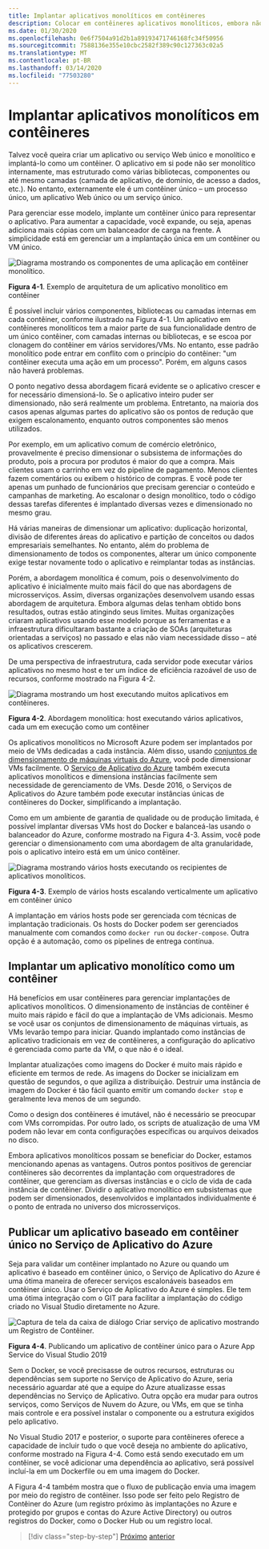 ```yaml
---
title: Implantar aplicativos monolíticos em contêineres
description: Colocar em contêineres aplicativos monolíticos, embora não obtenha todos os benefícios da arquitetura de microsserviços, tem benefícios de implantação importantes que podem ser entregues imediatamente.
ms.date: 01/30/2020
ms.openlocfilehash: 0e6f7504a91d2b1a89193471746168fc34f50956
ms.sourcegitcommit: 7588136e355e10cbc2582f389c90c127363c02a5
ms.translationtype: MT
ms.contentlocale: pt-BR
ms.lasthandoff: 03/14/2020
ms.locfileid: "77503280"
---
```

# <a name="containerizing-monolithic-applications"></a>Implantar aplicativos monolíticos em contêineres

Talvez você queira criar um aplicativo ou serviço Web único e monolítico e implantá-lo como um contêiner. O aplicativo em si pode não ser monolítico internamente, mas estruturado como várias bibliotecas, componentes ou até mesmo camadas (camada de aplicativo, de domínio, de acesso a dados, etc.). No entanto, externamente ele é um contêiner único – um processo único, um aplicativo Web único ou um serviço único.

Para gerenciar esse modelo, implante um contêiner único para representar o aplicativo. Para aumentar a capacidade, você expande, ou seja, apenas adiciona mais cópias com um balanceador de carga na frente. A simplicidade está em gerenciar um a implantação única em um contêiner ou VM único.

![Diagrama mostrando os componentes de uma aplicação em contêiner monolítico.](./media/containerize-monolithic-applications/monolithic-containerized-application.png)

**Figura 4-1**. Exemplo de arquitetura de um aplicativo monolítico em contêiner

É possível incluir vários componentes, bibliotecas ou camadas internas em cada contêiner, conforme ilustrado na Figura 4-1. Um aplicativo em contêineres monolíticos tem a maior parte de sua funcionalidade dentro de um único contêiner, com camadas internas ou bibliotecas, e se escoa por clonagem do contêiner em vários servidores/VMs. No entanto, esse padrão monolítico pode entrar em conflito com o princípio do contêiner: "um contêiner executa uma ação em um processo". Porém, em alguns casos não haverá problemas.

O ponto negativo dessa abordagem ficará evidente se o aplicativo crescer e for necessário dimensioná-lo. Se o aplicativo inteiro puder ser dimensionado, não será realmente um problema. Entretanto, na maioria dos casos apenas algumas partes do aplicativo são os pontos de redução que exigem escalonamento, enquanto outros componentes são menos utilizados.

Por exemplo, em um aplicativo comum de comércio eletrônico, provavelmente é preciso dimensionar o subsistema de informações do produto, pois a procura por produtos é maior do que a compra. Mais clientes usam o carrinho em vez do pipeline de pagamento. Menos clientes fazem comentários ou exibem o histórico de compras. E você pode ter apenas um punhado de funcionários que precisam gerenciar o conteúdo e campanhas de marketing. Ao escalonar o design monolítico, todo o código dessas tarefas diferentes é implantado diversas vezes e dimensionado no mesmo grau.

Há várias maneiras de dimensionar um aplicativo: duplicação horizontal, divisão de diferentes áreas do aplicativo e partição de conceitos ou dados empresariais semelhantes. No entanto, além do problema de dimensionamento de todos os componentes, alterar um único componente exige testar novamente todo o aplicativo e reimplantar todas as instâncias.

Porém, a abordagem monolítica é comum, pois o desenvolvimento do aplicativo é inicialmente muito mais fácil do que nas abordagens de microsserviços. Assim, diversas organizações desenvolvem usando essas abordagem de arquitetura. Embora algumas delas tenham obtido bons resultados, outras estão atingindo seus limites. Muitas organizações criaram aplicativos usando esse modelo porque as ferramentas e a infraestrutura dificultaram bastante a criação de SOAs (arquiteturas orientadas a serviços) no passado e elas não viam necessidade disso – até os aplicativos crescerem.

De uma perspectiva de infraestrutura, cada servidor pode executar vários aplicativos no mesmo host e ter um índice de eficiência razoável de uso de recursos, conforme mostrado na Figura 4-2.

![Diagrama mostrando um host executando muitos aplicativos em contêineres.](./media/containerize-monolithic-applications/host-multiple-apps-containers.png)

**Figura 4-2**. Abordagem monolítica: host executando vários aplicativos, cada um em execução como um contêiner

Os aplicativos monolíticos no Microsoft Azure podem ser implantados por meio de VMs dedicadas a cada instância. Além disso, usando [conjuntos de dimensionamento de máquinas virtuais do Azure](https://azure.microsoft.com/documentation/services/virtual-machine-scale-sets/), você pode dimensionar VMs facilmente. O [Serviço de Aplicativo do Azure](https://azure.microsoft.com/services/app-service/) também executa aplicativos monolíticos e dimensiona instâncias facilmente sem necessidade de gerenciamento de VMs. Desde 2016, o Serviços de Aplicativos do Azure também pode executar instâncias únicas de contêineres do Docker, simplificando a implantação.

Como em um ambiente de garantia de qualidade ou de produção limitada, é possível implantar diversas VMs host do Docker e balanceá-las usando o balanceador do Azure, conforme mostrado na Figura 4-3. Assim, você pode gerenciar o dimensionamento com uma abordagem de alta granularidade, pois o aplicativo inteiro está em um único contêiner.

![Diagrama mostrando vários hosts executando os recipientes de aplicativos monolíticos.](./media/containerize-monolithic-applications/docker-infrastructure-monolithic-application.png)

**Figura 4-3**. Exemplo de vários hosts escalando verticalmente um aplicativo em contêiner único

A implantação em vários hosts pode ser gerenciada com técnicas de implantação tradicionais. Os hosts do Docker podem ser gerenciados manualmente com comandos como `docker run` ou `docker-compose`. Outra opção é a automação, como os pipelines de entrega contínua.

## <a name="deploying-a-monolithic-application-as-a-container"></a>Implantar um aplicativo monolítico como um contêiner

Há benefícios em usar contêineres para gerenciar implantações de aplicativos monolíticos. O dimensionamento de instâncias de contêiner é muito mais rápido e fácil do que a implantação de VMs adicionais. Mesmo se você usar os conjuntos de dimensionamento de máquinas virtuais, as VMs levarão tempo para iniciar. Quando implantado como instâncias de aplicativo tradicionais em vez de contêineres, a configuração do aplicativo é gerenciada como parte da VM, o que não é o ideal.

Implantar atualizações como imagens do Docker é muito mais rápido e eficiente em termos de rede. As imagens do Docker se inicializam em questão de segundos, o que agiliza a distribuição. Destruir uma instância de imagem do Docker é tão fácil quanto emitir um comando `docker stop` e geralmente leva menos de um segundo.

Como o design dos contêineres é imutável, não é necessário se preocupar com VMs corrompidas. Por outro lado, os scripts de atualização de uma VM podem não levar em conta configurações específicas ou arquivos deixados no disco.

Embora aplicativos monolíticos possam se beneficiar do Docker, estamos mencionando apenas as vantagens. Outros pontos positivos de gerenciar contêineres são decorrentes da implantação com orquestradores de contêiner, que gerenciam as diversas instâncias e o ciclo de vida de cada instância de contêiner. Dividir o aplicativo monolítico em subsistemas que podem ser dimensionados, desenvolvidos e implantados individualmente é o ponto de entrada no universo dos microsserviços.

## <a name="publishing-a-single-container-based-application-to-azure-app-service"></a>Publicar um aplicativo baseado em contêiner único no Serviço de Aplicativo do Azure

Seja para validar um contêiner implantado no Azure ou quando um aplicativo é baseado em contêiner único, o Serviço de Aplicativo do Azure é uma ótima maneira de oferecer serviços escalonáveis baseados em contêiner único. Usar o Serviço de Aplicativo do Azure é simples. Ele tem uma ótima integração com o GIT para facilitar a implantação do código criado no Visual Studio diretamente no Azure.

![Captura de tela da caixa de diálogo Criar serviço de aplicativo mostrando um Registro de Contêiner.](./media/containerize-monolithic-applications/publish-azure-app-service-container.png)

**Figura 4-4**. Publicando um aplicativo de contêiner único para o Azure App Service do Visual Studio 2019

Sem o Docker, se você precisasse de outros recursos, estruturas ou dependências sem suporte no Serviço de Aplicativo do Azure, seria necessário aguardar até que a equipe do Azure atualizasse essas dependências no Serviço de Aplicativo. Outra opção era mudar para outros serviços, como Serviços de Nuvem do Azure, ou VMs, em que se tinha mais controle e era possível instalar o componente ou a estrutura exigidos pelo aplicativo.

No Visual Studio 2017 e posterior, o suporte para contêineres oferece a capacidade de incluir tudo o que você deseja no ambiente do aplicativo, conforme mostrado na Figura 4-4. Como está sendo executado em um contêiner, se você adicionar uma dependência ao aplicativo, será possível incluí-la em um Dockerfile ou em uma imagem do Docker.

A Figura 4-4 também mostra que o fluxo de publicação envia uma imagem por meio do registro de contêiner. Isso pode ser feito pelo Registro de Contêiner do Azure (um registro próximo às implantações no Azure e protegido por grupos e contas do Azure Active Directory) ou outros registros do Docker, como o Docker Hub ou um registro local.

>[!div class="step-by-step"]
>[Próximo](index.md)
>[anterior](docker-application-state-data.md)
